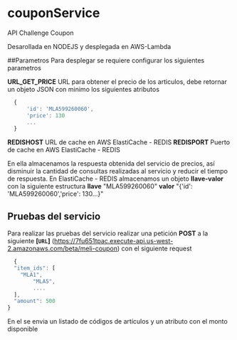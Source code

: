 # couponService

API Challenge Coupon

Desarollada en NODEJS y desplegada en AWS-Lambda

##Parametros
Para desplegar se requiere configurar los siguientes parametros

**URL_GET_PRICE**	URL para obtener el precio de los articulos, debe retornar un objeto JSON con minimo los siguientes atributos

``` js
  {
	  'id': 'MLA599260060',
	  'price': 130
	  ...
  }
```

**REDISHOST**	URL de cache en AWS ElastiCache - REDIS
**REDISPORT**	Puerto de cache en AWS ElastiCache - REDIS

En ella almacenamos la respuesta obtenida del servicio de precios, así disminuir la cantidad de consultas realizadas al servicio y reducir el tiempo de respuesta.
En ElastiCache - REDIS almacenamos un objeto **llave-valor** con la siguiente estructura
**llave** "MLA599260060"
**valor** "{'id': 'MLA599260060','price': 130...}"


## Pruebas del servicio
Para realizar las pruebas del servicio realizar una petición **POST** a la siguiente **[`URL`]** (https://7fu651tpac.execute-api.us-west-2.amazonaws.com/beta/meli-coupon)
con el siguiente request

``` js
  {
  "item_ids": [
    "MLA1",
		"MLA5",
		....
  ],
  "amount": 500
}
```
En el se envia un listado de códigos de artículos y un atributo con el monto disponible
